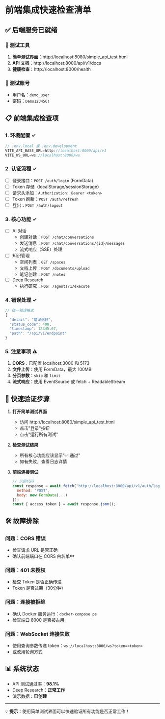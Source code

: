 # 前端集成快速检查清单

## ✅ 后端服务已就绪

### 🎯 测试工具
1. **简单测试界面**：http://localhost:8080/simple_api_test.html
2. **API 文档**：http://localhost:8000/api/v1/docs
3. **健康检查**：http://localhost:8000/health

### 🔑 测试账号
- 用户名：`demo_user`
- 密码：`Demo123456!`

## 📋 前端集成检查项

### 1. 环境配置 ✓
```javascript
// .env.local 或 .env.development
VITE_API_BASE_URL=http://localhost:8000/api/v1
VITE_WS_URL=ws://localhost:8000/ws
```

### 2. 认证流程 ✓
- [ ] 登录接口：`POST /auth/login` (FormData)
- [ ] Token 存储（localStorage/sessionStorage）
- [ ] 请求头添加：`Authorization: Bearer <token>`
- [ ] Token 刷新：`POST /auth/refresh`
- [ ] 登出：`POST /auth/logout`

### 3. 核心功能 ✓
- [ ] AI 对话
  - 创建对话：`POST /chat/conversations`
  - 发送消息：`POST /chat/conversations/{id}/messages`
  - 流式响应（SSE）处理
- [ ] 知识管理
  - 空间列表：`GET /spaces`
  - 文档上传：`POST /documents/upload`
  - 笔记创建：`POST /notes`
- [ ] Deep Research
  - 执行研究：`POST /agents/1/execute`

### 4. 错误处理 ✓
```javascript
// 统一错误格式
{
  "detail": "错误信息",
  "status_code": 400,
  "timestamp": 12345.67,
  "path": "/api/v1/endpoint"
}
```

### 5. 注意事项 ⚠️
1. **CORS**：已配置 localhost:3000 和 5173
2. **文件上传**：使用 FormData，最大 100MB
3. **分页参数**：`skip` 和 `limit`
4. **流式响应**：使用 EventSource 或 fetch + ReadableStream

## 🚀 快速验证步骤

1. **打开简单测试界面**
   - 访问 http://localhost:8080/simple_api_test.html
   - 点击"登录"按钮
   - 点击"运行所有测试"

2. **检查测试结果**
   - 所有核心功能应该显示"✅ 通过"
   - 如有失败，查看日志详情

3. **前端连接测试**
   ```javascript
   // 示例代码
   const response = await fetch('http://localhost:8000/api/v1/auth/login', {
     method: 'POST',
     body: new FormData(...)
   });
   const { access_token } = await response.json();
   ```

## 🛠️ 故障排除

### 问题：CORS 错误
- 检查请求 URL 是否正确
- 确认前端端口在 CORS 白名单中

### 问题：401 未授权
- 检查 Token 是否正确传递
- Token 是否过期（30分钟）

### 问题：连接被拒绝
- 确认 Docker 服务运行：`docker-compose ps`
- 检查端口 8000 是否被占用

### 问题：WebSocket 连接失败
- 使用查询参数传递 token：`ws://localhost:8000/ws?token=<token>`
- 或改用轮询方式

## 📊 系统状态

- API 测试通过率：**98.1%**
- Deep Research：**正常工作**
- 演示数据：**已创建**

---

💡 **提示**：使用简单测试界面可以快速验证所有功能是否正常工作！